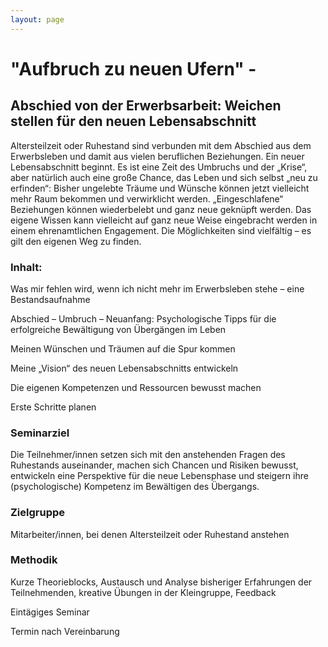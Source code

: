 ```yaml
---
layout: page
---
```


# "Aufbruch zu neuen Ufern" - 

## Abschied von der Erwerbsarbeit: Weichen stellen für den neuen Lebensabschnitt

 

Altersteilzeit oder Ruhestand sind verbunden mit dem Abschied aus dem Erwerbsleben und damit aus vielen beruflichen Beziehungen. Ein neuer Lebensabschnitt beginnt. Es ist eine Zeit des Umbruchs und der „Krise“, aber natürlich auch eine große Chance, das Leben und sich selbst „neu zu erfinden“: Bisher ungelebte Träume und Wünsche können jetzt vielleicht mehr Raum bekommen und verwirklicht werden. „Eingeschlafene“ Beziehungen können wiederbelebt und ganz neue geknüpft werden. Das eigene Wissen kann vielleicht auf ganz neue Weise eingebracht werden in einem ehrenamtlichen Engagement. Die Möglichkeiten sind vielfältig – es gilt den eigenen Weg zu finden.

 

### Inhalt:

 

Was mir fehlen wird, wenn ich nicht mehr im Erwerbsleben stehe – eine Bestandsaufnahme

 

Abschied – Umbruch – Neuanfang: Psychologische Tipps für die erfolgreiche Bewältigung von Übergängen im Leben

 

Meinen Wünschen und Träumen auf die Spur kommen

 

Meine „Vision“ des neuen Lebensabschnitts entwickeln

 

Die eigenen Kompetenzen und Ressourcen bewusst machen

 

Erste Schritte planen

 

### Seminarziel

Die Teilnehmer/innen setzen sich mit den anstehenden Fragen des Ruhestands auseinander, machen sich Chancen und Risiken bewusst, entwickeln eine Perspektive für die neue Lebensphase und steigern ihre (psychologische) Kompetenz im Bewältigen des Übergangs.

 

### Zielgruppe

Mitarbeiter/innen, bei denen Altersteilzeit oder Ruhestand anstehen

 

### Methodik

Kurze Theorieblocks, Austausch und Analyse bisheriger Erfahrungen der Teilnehmenden, kreative Übungen in der Kleingruppe, Feedback

 

Eintägiges Seminar

Termin nach Vereinbarung